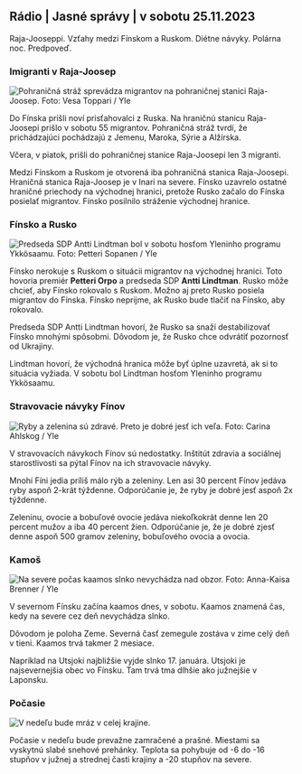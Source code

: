 ## Rádio \| Jasné správy \| v sobotu 25.11.2023

Raja-Jooseppi. Vzťahy medzi Fínskom a Ruskom. Diétne návyky. Polárna noc. Predpoveď.

### Imigranti v Raja-Joosep

![Pohraničná stráž sprevádza migrantov na pohraničnej stanici Raja-Joosep. Foto: Vesa Toppari / Yle](https://images.cdn.yle.fi/image/upload/c_crop,h_2485,w_4434,x_0,y_0/ar_1.7777777777777777,c_fill,g_faces,h_1205/d_10q_auto:eco/f_auto/fl_lossy/v1700923049/39-12066516562050c25bf5)

Do Fínska prišli noví prisťahovalci z Ruska. Na hraničnú stanicu Raja-Joosepi prišlo v sobotu 55 migrantov. Pohraničná stráž tvrdí, že prichádzajúci pochádzajú z Jemenu, Maroka, Sýrie a Alžírska.

Včera, v piatok, prišli do pohraničnej stanice Raja-Joosepi len 3 migranti.

Medzi Fínskom a Ruskom je otvorená iba pohraničná stanica Raja-Joosepi. Hraničná stanica Raja-Joosep je v Inari na severe. Fínsko uzavrelo ostatné hraničné priechody na východnej hranici, pretože Rusko začalo do Fínska posielať migrantov. Fínsko posilnilo stráženie východnej hranice.

### Fínsko a Rusko

![Predseda SDP Antti Lindtman bol v sobotu hosťom Yleninho programu Ykkösaamu. Foto: Petteri Sopanen / Yle](https://images.cdn.yle.fi/image/upload/c_crop,h_2246,w_3994,x_0,y_219/ar_1.7777777777777777,c_fill,g_faces,h_1200.0q_auto:eco/f_auto/fl_lossy/v1700900444/39-12065056561addd4a0a6)

Fínsko nerokuje s Ruskom o situácii migrantov na východnej hranici. Toto hovoria premiér **Petteri Orpo** a predseda SDP **Antti Lindtman**. Rusko môže chcieť, aby Fínsko rokovalo s Ruskom. Možno aj preto Rusko posiela migrantov do Fínska. Fínsko neprijme, ak Rusko bude tlačiť na Fínsko, aby rokovalo.

Predseda SDP Antti Lindtman hovorí, že Rusko sa snaží destabilizovať Fínsko mnohými spôsobmi. Dôvodom je, že Rusko chce odvrátiť pozornosť od Ukrajiny.

Lindtman hovorí, že východná hranica môže byť úplne uzavretá, ak si to situácia vyžiada. V sobotu bol Lindtman hosťom Yleninho programu Ykkösaamu.

### Stravovacie návyky Fínov

![Ryby a zelenina sú zdravé. Preto je dobré jesť ich veľa. Foto: Carina Ahlskog / Yle](https://images.cdn.yle.fi/image/upload/c_crop,h_2495,w_4437,x_987,y_765/ar_1.7777777777777777,c_fill,g_faces,/wd_6q_auto:eco/f_auto/fl_lossy/v1693405582/39-116488464ef488e5f9cd)

V stravovacích návykoch Fínov sú nedostatky. Inštitút zdravia a sociálnej starostlivosti sa pýtal Fínov na ich stravovacie návyky.

Mnohí Fíni jedia príliš málo rýb a zeleniny. Len asi 30 percent Fínov jedáva ryby aspoň 2-krát týždenne. Odporúčanie je, že ryby je dobré jesť aspoň 2x týždenne.

Zeleninu, ovocie a bobuľové ovocie jedáva niekoľkokrát denne len 20 percent mužov a iba 40 percent žien. Odporúčanie je, že je dobré zjesť denne aspoň 500 gramov zeleniny, bobuľového ovocia a ovocia.

### Kamoš

![Na severe počas kaamos slnko nevychádza nad obzor. Foto: Anna-Kaisa Brenner / Yle](https://images.cdn.yle.fi/image/upload/c_crop,h_1944,w_3456,x_0,y_1025/ar_1.7777777777777777,c_fill,gd_pr_21s,h00/q_auto:eco/f_auto/fl_lossy/v1641653122/39-89980561d9a329301e9)

V severnom Fínsku začína kaamos dnes, v sobotu. Kaamos znamená čas, kedy na severe cez deň nevychádza slnko.

Dôvodom je poloha Zeme. Severná časť zemegule zostáva v zime celý deň v tieni. Kaamos trvá takmer 2 mesiace.

Napríklad na Utsjoki najbližšie vyjde slnko 17. januára. Utsjoki je najsevernejšia obec vo Fínsku. Tam trvá tma dlhšie ako južnejšie v Laponsku.

### Počasie

![V nedeľu bude mráz v celej krajine.](https://images.cdn.yle.fi/image/upload/c_crop,h_1080,w_1919,x_0,y_0/ar_1.7777777777777777,c_fill,g_faces,w_1200,/dpr_1.0/q_auto:eco/f_auto/fl_lossy/v1700928265/39-120668565621aeb49ab4)

Počasie v nedeľu bude prevažne zamračené a prašné. Miestami sa vyskytnú slabé snehové prehánky. Teplota sa pohybuje od -6 do -16 stupňov v južnej a strednej časti krajiny a -20 stupňov na severe.